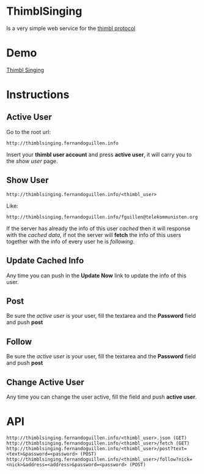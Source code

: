 # ThimblSinging

Is a very simple web service for the [thimbl protocol](http://thimbl.net)

# Demo

[Thimbl Singing](http://thimblsinging.fernandoguillen.info)

# Instructions

## Active User
Go to the root url:

    http://thimblsinging.fernandoguillen.info
    
Insert your **thimbl user account** and press **active user**, it will carry you to the *show user* page.

## Show User

    http://thimblsinging.fernandoguillen.info/<thimbl_user>
    
Like:

    http://thimblsinging.fernandoguillen.info/fguillen@telekommunisten.org
    
If the server has already the info of this user *cached* then it will response with the *cached data*, if not the server will **fetch** the info of this users together with the info of every user he is *following*.

## Update Cached Info

Any time you can push in the **Update Now** link to update the info of this user.

## Post

Be sure the *active user* is your user, fill the textarea and the **Password** field and push **post**

## Follow

Be sure the *active user* is your user, fill the textarea and the **Password** field and push **post**

## Change Active User

Any time you can change the user active, fill the field and push **active user**.

# API

    http://thimblsinging.fernandoguillen.info/<thimbl_user>.json (GET)
    http://thimblsinging.fernandoguillen.info/<thimbl_user>/fetch (GET)
    http://thimblsinging.fernandoguillen.info/<thimbl_user>/post?text=<text>&password=<password> (POST)
    http://thimblsinging.fernandoguillen.info/<thimbl_user>/follow?nick=<nick>&address=<address>&password=<password> (POST)
    

